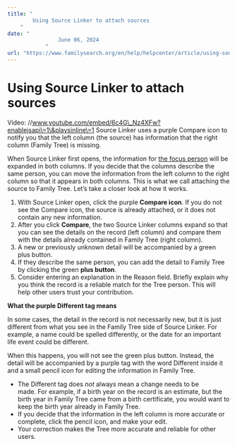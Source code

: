 ```yaml
---
title: "
        Using Source Linker to attach sources
    "
date: "
                June 06, 2024
            "
url: "https://www.familysearch.org/en/help/helpcenter/article/using-source-linker-to-attach-sources"
---
```


# Using Source Linker to attach sources

Video: //www.youtube.com/embed/6c4G\_Nz4XFw?enablejsapi\=1\&playsinline\=1
Source Linker uses a purple Compare icon to notify you that the left column (the source) has information that the right column (Family Tree) is missing.

When Source Linker first opens, the information for [the focus person](https://www.familysearch.org/en/help/helpcenter/article/understanding-the-focus-person-in-source-linker) will be expanded in both columns. If you decide that the columns describe the same person, you can move the information from the left column to the right column so that it appears in both columns. This is what we call attaching the source to Family Tree. Let’s take a closer look at how it works.

1. With Source Linker open, click the purple **Compare icon**. If you do not see the Compare icon, the source is already attached, or it does not contain any new information.
2. After you click **Compare**, the two Source Linker columns expand so that you can see the details on the record (left column) and compare them with the details already contained in Family Tree (right column).
3. A new or previously unknown detail will be accompanied by a green plus button.
4. If they describe the same person, you can add the detail to Family Tree by clicking the green **plus button**.
5. Consider entering an explanation in the Reason field. Briefly explain why you think the record is a reliable match for the Tree person. This will help other users trust your contribution.

**What the purple Different tag means**

In some cases, the detail in the record is not necessarily new, but it is just different from what you see in the Family Tree side of Source Linker. For example, a name could be spelled differently, or the date for an important life event could be different.

When this happens, you will not see the green plus button. Instead, the detail will be accompanied by a purple tag with the word Different inside it and a small pencil icon for editing the information in Family Tree.

* The Different tag does *not* always mean a change needs to be made. For example, if a birth year on the record is an estimate, but the birth year in Family Tree came from a birth certificate, you would want to keep the birth year already in Family Tree.
* If you decide that the information in the left column is more accurate or complete, click the pencil icon, and make your edit.
* Your correction makes the Tree more accurate and reliable for other users.